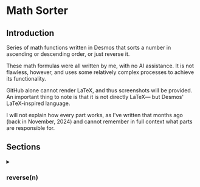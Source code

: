 # Math Sorter

## Introduction

Series of math functions written in Desmos that sorts a number in ascending or descending order, or just reverse it.

These math formulas were all written by me, with no AI assistance. It is not flawless, however, and uses some relatively complex processes to achieve its functionality.

GitHub alone cannot render LaTeX, and thus screenshots will be provided. An important thing to note is that it is not directly LaTeX— but Desmos' LaTeX-inspired language.

I will not explain how every part works, as I've written that months ago (back in November, 2024) and cannot remember in full context what parts are responsible for.

## Sections

<details>
<summary><h3>reverse(n)</h3></summary>

![image](https://github.com/user-attachments/assets/153a551b-6a4b-4af5-9ee4-4feabf5b01a8)

#### Explanation

Reverse function takes an input and returns the literal reverse of the input.

#### Examples

```python
reverse(10) = 1
reverse(25) = 52
reverse(52) = 25
reverse(314159265) = 562951413
```

#### Limitations

1. This function cannot process decimals. It will ignore all decimals and have loss of information.
2. This is more related to proper math, but any number ending in 0's will lose that trail when reversing, such as 51000 -> 15.
3. Non-natural numbers do not work.

#### Notable parts

- `python ceil(log_10(n+1))` is widely used in the functions to refer to the length of the integer number. It is also possibly the reason this function breaks when using very large numbers in Desmos. It first gets the log of 10 of the input (and a helper 1), which will output a number with increasingly more decimal places and then applies ceil to get its upper integer rounding. It needs the helper 1 because log of 10 of exactly 10 would input 1, and thus its ceil would also be 1 instead of its true length. A valid equivalent alternative would be `python floor(log_10(n))`, and possibly more precision-friendly.

- ![image](https://github.com/user-attachments/assets/82d9c8b2-4146-435f-84e1-73a3d51e109b)
  - This part gets the proper sum of all digits within the integer input. For example, the input 115766 would output the equivalent of 1+1+5+7+6+6, which is 26.
 
- ![image](https://github.com/user-attachments/assets/b64231af-7790-4766-acd5-75c81aa77c25)
  - This part multiplies the current value held by the sum by a string of 1's with the same length categorized by the current position of the value, and plus one decimal place so the value is not 10 times higher than it should be.
</details>

